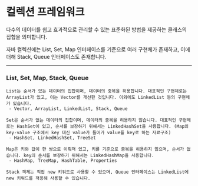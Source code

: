 # 컬렉션 프레임워크

다수의 데이터를 쉽고 효과적으로 관리할 수 있는 표준화된 방법을 제공하는 클래스의 집합을 의미합니다.

자바 컬렉션에는 List, Set, Map 인터페이스를 기준으로 여러 구현체가 존재하고, 이에 더해 Stack, Queue 인터페이스도 존재합니다.

---

### List, Set, Map, Stack, Queue
````
List는 순서가 있는 데이터의 집합이며, 데이터의 중복을 허용합니다. 대표적인 구현체로는 ArrayList가 있고, 이는 Vector를 개선한 것입니다. 이외에도 LinkedList 등의 구현체가 있습니다.
 - Vector, ArrayList, LinkedList, Stack, Queue

Set은 순서가 없는 데이터의 집합이며, 데이터의 중복을 허용하지 않습니다. 대표적인 구현체로는 HashSet이 있고, 순서를 보장하기 위해서는 LinkedHashSet을 사용합니다. (Map의 key-value 구조에서 key 대신 value가 들어가 value를 key로 하는 자료구조)
 - HashSet, LinkedHashSet, TreeSet

Map은 키와 값이 한 쌍으로 이뤄져 있고, 키를 기준으로 중복을 허용하지 않으며, 순서가 없습니다. key의 순서를 보장하기 위해서는 LinkedHashMap을 사용합니다.
 - HashMap, TreeMap, HashTable, Properties

Stack 객체는 직접 new 키워드로 사용할 수 있으며, Queue 인터페이스는 LinkedList에 new 키워드를 적용해 사용할 수 있습니다.
````